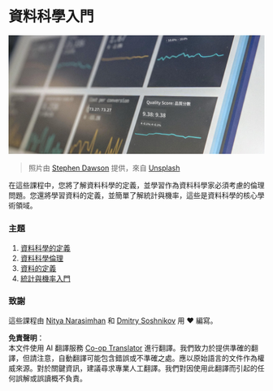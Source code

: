 <!--
CO_OP_TRANSLATOR_METADATA:
{
  "original_hash": "696a8474a01054281704cbfb09148949",
  "translation_date": "2025-08-25T16:38:06+00:00",
  "source_file": "1-Introduction/README.md",
  "language_code": "tw"
}
-->
# 資料科學入門

![數據運作](../../../translated_images/data.48e22bb7617d8d92188afbc4c48effb920ba79f5cebdc0652cd9f34bbbd90c18.tw.jpg)  
> 照片由 <a href="https://unsplash.com/@dawson2406?utm_source=unsplash&utm_medium=referral&utm_content=creditCopyText">Stephen Dawson</a> 提供，來自 <a href="https://unsplash.com/s/photos/data?utm_source=unsplash&utm_medium=referral&utm_content=creditCopyText">Unsplash</a>

在這些課程中，您將了解資料科學的定義，並學習作為資料科學家必須考慮的倫理問題。您還將學習資料的定義，並簡單了解統計與機率，這些是資料科學的核心學術領域。

### 主題

1. [資料科學的定義](01-defining-data-science/README.md)  
2. [資料科學倫理](02-ethics/README.md)  
3. [資料的定義](03-defining-data/README.md)  
4. [統計與機率入門](04-stats-and-probability/README.md)  

### 致謝

這些課程由 [Nitya Narasimhan](https://twitter.com/nitya) 和 [Dmitry Soshnikov](https://twitter.com/shwars) 用 ❤️ 編寫。

**免責聲明**：  
本文件使用 AI 翻譯服務 [Co-op Translator](https://github.com/Azure/co-op-translator) 進行翻譯。我們致力於提供準確的翻譯，但請注意，自動翻譯可能包含錯誤或不準確之處。應以原始語言的文件作為權威來源。對於關鍵資訊，建議尋求專業人工翻譯。我們對因使用此翻譯而引起的任何誤解或誤讀概不負責。